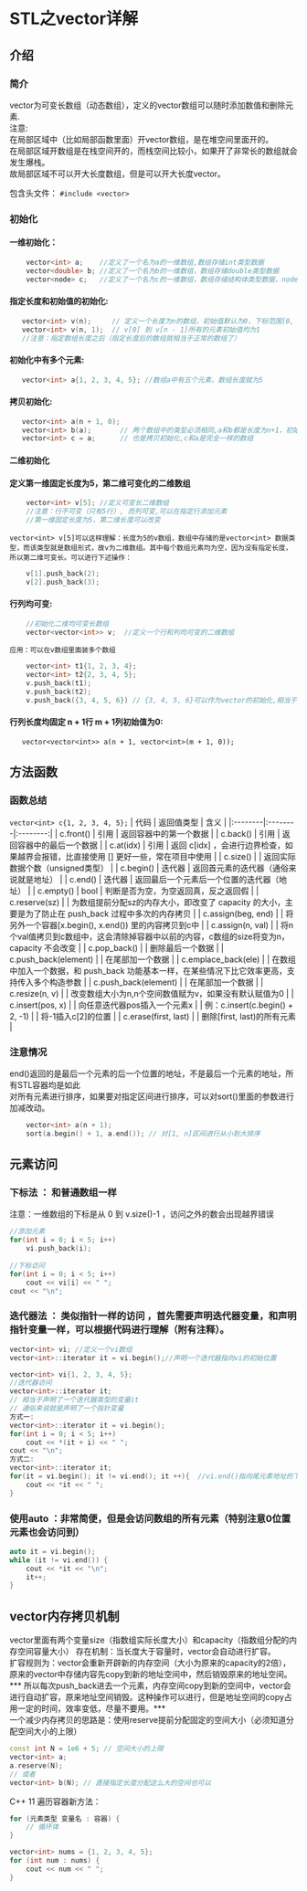 # STL之vector详解
## 介绍
### 简介  
vector为可变长数组（动态数组），定义的vector数组可以随时添加数值和删除元素.  
注意:   
在局部区域中（比如局部函数里面）开vector数组，是在堆空间里面开的。   
在局部区域开数组是在栈空间开的，而栈空间比较小，如果开了非常长的数组就会发生爆栈。  
故局部区域不可以开大长度数组，但是可以开大长度vector。

包含头文件：
`#include <vector>`

### 初始化
#### 一维初始化：
```cpp
    vector<int> a;    //定义了一个名为a的一维数组,数组存储int类型数据
    vector<double> b; //定义了一个名为b的一维数组，数组存储double类型数据
    vector<node> c;   //定义了一个名为c的一维数组，数组存储结构体类型数据，node是结构体类型
```
#### 指定长度和初始值的初始化:
```cpp
   vector<int> v(n);     // 定义一个长度为n的数组，初始值默认为0，下标范围[0, n - 1]
   vector<int> v(n, 1);  // v[0] 到 v[n - 1]所有的元素初始值均为1
   //注意：指定数组长度之后（指定长度后的数组就相当于正常的数组了）
```
#### 初始化中有多个元素:
```cpp
   vector<int> a{1, 2, 3, 4, 5}; //数组a中有五个元素，数组长度就为5
```
#### 拷贝初始化:
```cpp
   vector<int> a(n + 1, 0);
   vector<int> b(a);       // 两个数组中的类型必须相同,a和b都是长度为n+1，初始值都为0的数组
   vector<int> c = a;      // 也是拷贝初始化,c和a是完全一样的数组
```
#### 二维初始化
#### 定义第一维固定长度为5，第二维可变化的二维数组
```cpp
    vector<int> v[5]; //定义可变长二维数组
    //注意：行不可变（只有5行）, 而列可变,可以在指定行添加元素
    //第一维固定长度为5，第二维长度可以改变
```
    vector<int> v[5]可以这样理解：长度为5的v数组，数组中存储的是vector<int> 数据类型，而该类型就是数组形式，故v为二维数组。其中每个数组元素均为空，因为没有指定长度，所以第二维可变长。可以进行下述操作：
```cpp
    v[1].push_back(2);
    v[2].push_back(3);
 ```
#### 行列均可变:
```cpp
    //初始化二维均可变长数组
    vector<vector<int>> v;  //定义一个行和列均可变的二维数组
```
    应用：可以在v数组里面装多个数组
```cpp
    vector<int> t1{1, 2, 3, 4};
    vector<int> t2{2, 3, 4, 5};
    v.push_back(t1);
    v.push_back(t2);
    v.push_back({3, 4, 5, 6}) // {3, 4, 5, 6}可以作为vector的初始化,相当于一个无名vector
```
#### 行列长度均固定 n + 1行 m + 1列初始值为0:
`   vector<vector<int>> a(n + 1, vector<int>(m + 1, 0));`
## 方法函数
### 函数总结
`vector<int> c{1, 2, 3, 4, 5};`
  |  代码  |  返回值类型  |  含义  |
  |:--------|:--------|:--------:|
  |  c.front() | 引用 | 返回容器中的第一个数据 |
  |  c.back() | 引用 | 返回容器中的最后一个数据 |
  |  c.at(idx) | 引用 | 返回 c[idx] ，会进行边界检查，如果越界会报错，比直接使用 [] 更好一些，常在项目中使用 |
  |  c.size() |    | 返回实际数据个数（unsigned类型） |
  |  c.begin() | 迭代器 | 返回首元素的迭代器（通俗来说就是地址） |
  |  c.end() | 迭代器 | 返回最后一个元素后一个位置的迭代器（地址） |
  |  c.empty() | bool | 判断是否为空，为空返回真，反之返回假 |
  |  c.reserve(sz) |    | 为数组提前分配sz的内存大小，即改变了 capacity 的大小，主要是为了防止在 push_back 过程中多次的内存拷贝 |
  |  c.assign(beg, end) |    | 将另外一个容器[x.begin(), x.end()) 里的内容拷贝到c中 |
  |  c.assign(n, val) |    | 将n 个val值拷贝到c数组中，这会清除掉容器中以前的内容，c数组的size将变为n，capacity 不会改变 |
  |  c.pop_back() |  | 删除最后一个数据 |
  |  c.push_back(element) |    | 在尾部加一个数据 |
  |  c.emplace_back(ele) |    | 在数组中加入一个数据，和 push_back 功能基本一样，在某些情况下比它效率更高，支持传入多个构造参数 |
  |  c.push_back(element) |    | 在尾部加一个数据 |
  |  c.resize(n, v) |    | 改变数组大小为n,n个空间数值赋为v，如果没有默认赋值为0 |
  |  c.insert(pos, x) |    | 向任意迭代器pos插入一个元素x |
  |  例：c.insert(c.begin() + 2, -1) |    | 将-1插入c[2]的位置 |
  |  c.erase(first, last) |    | 删除[first, last)的所有元素 |

### 注意情况
end()返回的是最后一个元素的后一个位置的地址，不是最后一个元素的地址，所有STL容器均是如此  
对所有元素进行排序，如果要对指定区间进行排序，可以对sort()里面的参数进行加减改动。  
```cpp
    vector<int> a(n + 1);
    sort(a.begin() + 1, a.end()); // 对[1, n]区间进行从小到大排序
```
## 元素访问
### 下标法 ： 和普通数组一样   
注意：一维数组的下标是从 0 到 v.size()-1 ，访问之外的数会出现越界错误  
```cpp
//添加元素
for(int i = 0; i < 5; i++)
	vi.push_back(i);
	
//下标访问 
for(int i = 0; i < 5; i++)
	cout << vi[i] << " ";
cout << "\n";
```
### 迭代器法 ： 类似指针一样的访问 ，首先需要声明迭代器变量，和声明指针变量一样，可以根据代码进行理解（附有注释）。
```cpp
vector<int> vi; //定义一个vi数组
vector<int>::iterator it = vi.begin();//声明一个迭代器指向vi的初始位置

vector<int> vi{1, 2, 3, 4, 5};
//迭代器访问
vector<int>::iterator it;   
// 相当于声明了一个迭代器类型的变量it
// 通俗来说就是声明了一个指针变量
方式一:
vector<int>::iterator it = vi.begin(); 
for(int i = 0; i < 5; i++)
	cout << *(it + i) << " ";
cout << "\n";
方式二:
vector<int>::iterator it;
for(it = vi.begin(); it != vi.end(); it ++){  //vi.end()指向尾元素地址的下一个地址
    cout << *it << " ";
}
```
### 使用auto ：非常简便，但是会访问数组的所有元素（特别注意0位置元素也会访问到）
```cpp
auto it = vi.begin();
while (it != vi.end()) {
    cout << *it << "\n";
    it++;
}
```
## vector内存拷贝机制
vector里面有两个变量size（指数组实际长度大小）和capacity（指数组分配的内存空间容量大小）
存在机制：当长度大于容量时，vector会自动进行扩容。  
扩容规则为：vector会重新开辟新的内存空间（大小为原来的capacity的2倍），原来的vector中存储内容先copy到新的地址空间中，然后销毁原来的地址空间。  
*** 所以每次push_back进去一个元素，内存空间copy到新的空间中，vector会进行自动扩容，原来地址空间销毁。这种操作可以进行，但是地址空间的copy占用一定的时间，效率变低，尽量不要用。***   
一个减少内存拷贝的思路是：使用reserve提前分配固定的空间大小（必须知道分配空间大小的上限）
```cpp
const int N = 1e6 + 5; // 空间大小的上限
vector<int> a;
a.reserve(N);
// 或者
vector<int> b(N); // 直接指定长度分配这么大的空间也可以
```

C++ 11 遍历容器新方法：
```cpp
for (元素类型 变量名 : 容器) {
    // 循环体
}
```

```cpp
vector<int> nums = {1, 2, 3, 4, 5};
for (int num : nums) {
    cout << num << " ";
}
```